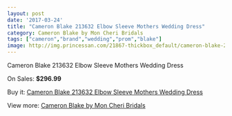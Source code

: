 ```yaml
---
layout: post
date: '2017-03-24'
title: "Cameron Blake 213632 Elbow Sleeve Mothers Wedding Dress"
category: Cameron Blake by Mon Cheri Bridals
tags: ["cameron","brand","wedding","prom","blake"]
image: http://img.princessan.com/21867-thickbox_default/cameron-blake-213632-elbow-sleeve-mothers-wedding-dress.jpg
---
```

Cameron Blake 213632 Elbow Sleeve Mothers Wedding Dress

On Sales: **$296.99**
<a href="https://www.princessan.com/en/9932-cameron-blake-213632-elbow-sleeve-mothers-wedding-dress.html"><amp-img layout="responsive" width="600" height="600" src="//img.princessan.com/21867-thickbox_default/cameron-blake-213632-elbow-sleeve-mothers-wedding-dress.jpg" alt="Cameron Blake 213632 Elbow Sleeve Mothers Wedding Dress 0" /></a>

Buy it: [Cameron Blake 213632 Elbow Sleeve Mothers Wedding Dress](https://www.princessan.com/en/9932-cameron-blake-213632-elbow-sleeve-mothers-wedding-dress.html "Cameron Blake 213632 Elbow Sleeve Mothers Wedding Dress")

View more: [Cameron Blake by Mon Cheri Bridals](https://www.princessan.com/en/79- "Cameron Blake by Mon Cheri Bridals")
